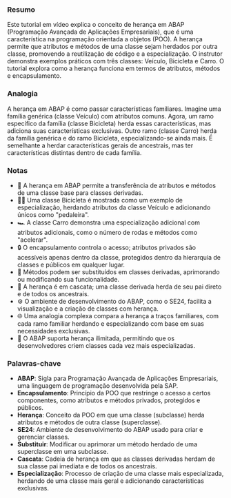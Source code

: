 ### Resumo

Este tutorial em vídeo explica o conceito de herança em ABAP (Programação Avançada de Aplicações Empresariais), que é uma característica na programação orientada a objetos (POO). A herança permite que atributos e métodos de uma classe sejam herdados por outra classe, promovendo a reutilização de código e a especialização. O instrutor demonstra exemplos práticos com três classes: Veículo, Bicicleta e Carro. O tutorial explora como a herança funciona em termos de atributos, métodos e encapsulamento.

### Analogia

A herança em ABAP é como passar características familiares. Imagine uma família genérica (classe Veículo) com atributos comuns. Agora, um ramo específico da família (classe Bicicleta) herda essas características, mas adiciona suas características exclusivas. Outro ramo (classe Carro) herda da família genérica e do ramo Bicicleta, especializando-se ainda mais. É semelhante a herdar características gerais de ancestrais, mas ter características distintas dentro de cada família.

### Notas

- 🚗 A herança em ABAP permite a transferência de atributos e métodos de uma classe base para classes derivadas.
- 🚴‍♂️ Uma classe Bicicleta é mostrada como um exemplo de especialização, herdando atributos da classe Veículo e adicionando únicos como "pedaleira".
- 🏎️ A classe Carro demonstra uma especialização adicional com atributos adicionais, como o número de rodas e métodos como "acelerar".
- 🔒 O encapsulamento controla o acesso; atributos privados são acessíveis apenas dentro da classe, protegidos dentro da hierarquia de classes e públicos em qualquer lugar.
- 🔄 Métodos podem ser substituídos em classes derivadas, aprimorando ou modificando sua funcionalidade.
- 🔄 A herança é em cascata; uma classe derivada herda de seu pai direto e de todos os ancestrais.
- ⚙️ O ambiente de desenvolvimento do ABAP, como o SE24, facilita a visualização e a criação de classes com herança.
- 🌐 Uma analogia complexa compara a herança a traços familiares, com cada ramo familiar herdando e especializando com base em suas necessidades exclusivas.
- 🤖 O ABAP suporta herança ilimitada, permitindo que os desenvolvedores criem classes cada vez mais especializadas.

### Palavras-chave

- **ABAP**: Sigla para Programação Avançada de Aplicações Empresariais, uma linguagem de programação desenvolvida pela SAP.
- **Encapsulamento**: Princípio da POO que restringe o acesso a certos componentes, como atributos e métodos privados, protegidos e públicos.
- **Herança**: Conceito da POO em que uma classe (subclasse) herda atributos e métodos de outra classe (superclasse).
- **SE24**: Ambiente de desenvolvimento do ABAP usado para criar e gerenciar classes.
- **Substituir**: Modificar ou aprimorar um método herdado de uma superclasse em uma subclasse.
- **Cascata**: Cadeia de herança em que as classes derivadas herdam de sua classe pai imediata e de todos os ancestrais.
- **Especialização**: Processo de criação de uma classe mais especializada, herdando de uma classe mais geral e adicionando características exclusivas.
